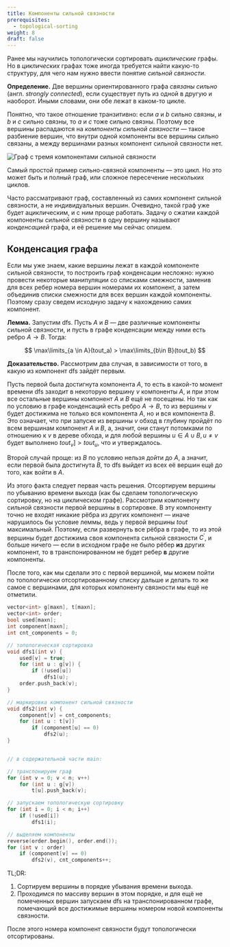 ```yaml
---
title: Компоненты сильной связности
prerequisites:
  - topological-sorting
weight: 8
draft: false
---
```


Ранее мы научились топологически сортировать *ациклические* графы. Но в *циклических* графах тоже иногда требуется найти какую-то структуру, для чего нам нужно ввести понятие *сильной связности*.

**Определение.** Две вершины ориентированного графа *связаны сильно* (англ. *strongly connected*), если существует путь из одной в другую и наоборот. Иными словами, они обе лежат в каком-то цикле.

Понятно, что такое отношение транзитивно: если $a$ и $b$ сильно связны, и $b$ и $c$ сильно связны, то $a$ и $c$ тоже сильно связны. Поэтому все вершины распадаются на *компоненты сильной связности* — такое разбиение вершин, что внутри одной компоненты все вершины сильно связаны, а между вершинами разных компонент сильной связности нет.

![Граф с тремя компонентами сильной связности](../img/scc.png)

Самый простой пример сильно-связной компоненты — это цикл. Но это может быть и полный граф, или сложное пересечение нескольких циклов.

Часто рассматривают граф, составленный из самих компонент сильной связности, а не индивидуальных вершин. Очевидно, такой граф уже будет ациклическим, и с ним проще работать. Задачу о сжатии каждой компоненты сильной связности в одну вершину называют *конденсацией* графа, и её решение мы сейчас опишем.

## Конденсация графа

Если мы уже знаем, какие вершины лежат в каждой компоненте сильной связности, то построить граф конденсации несложно: нужно провести некоторые манипуляции со списками смежности, заменив для всех ребер номера вершин номерами их компонент, а затем объединив списки смежности для всех вершин каждой компоненты. Поэтому сразу сведем исходную задачу к нахождению самих компонент.

**Лемма.** Запустим dfs. Пусть $A$ и $B$ — две различные компоненты сильной связности, и пусть в графе конденсации между ними есть ребро $A \to B$. Тогда:

$$
\max\limits_{a \in A}(tout_a) > \max\limits_{b\in B}(tout_b)
$$

**Доказательство.** Рассмотрим два случая, в зависимости от того, в какую из компонент dfs зайдёт первым.

Пусть первой была достигнута компонента $A$, то есть в какой-то момент времени dfs заходит в некоторую вершину $v$ компоненты $A$, и при этом все остальные вершины компонент $A$ и $B$ ещё не посещены. Но так как по условию в графе конденсаций есть ребро $A \to B$, то из вершины $v$ будет достижима не только вся компонента $A$, но и вся компонента $B$. Это означает, что при запуске из вершины $v$ обход в глубину пройдёт по всем вершинам компонент $A$ и $B$, а, значит, они станут потомками по отношению к $v$ в дереве обхода, и для любой вершины $u \in A \cup B, u \ne v$ будет выполнено $tout_v] > tout_u$, что и утверждалось.

Второй случай проще: из $B$ по условию нельзя дойти до $A$, а значит, если первой была достигнута $B$, то dfs выйдет из всех её вершин ещё до того, как войти в $A$.

Из этого факта следует первая часть решения. Отсортируем вершины по убыванию времени выхода (как бы сделаем топологическую сортировку, но на циклическом графе). Рассмотрим компоненту сильной связности первой вершины в сортировке. В эту компоненту точно не входят никакие рёбра из других компонент — иначе нарушилось бы условие леммы, ведь у первой вершины $tout$ максимальный. Поэтому, если развернуть все рёбра в графе, то из этой вершины будет достижима своя компонента сильной связности $C^\prime$, и больше ничего — если в исходном графе не было рёбер **из** других компонент, то в транспонированном не будет ребер **в** другие компоненты.

После того, как мы сделали это с первой вершиной, мы можем пойти по топологически отсортированному списку дальше и делать то же самое с вершинами, для которых компоненту связности мы ещё не отметили.

```cpp
vector<int> g[maxn], t[maxn];
vector<int> order;
bool used[maxn];
int component[maxn];
int cnt_components = 0;

// топологическая сортировка
void dfs1(int v) {
    used[v] = true;
    for (int u : g[v]) {
        if (!used[u])
            dfs1(u);
    order.push_back(v);
}

// маркировка компонент сильной связности
void dfs2(int v) {
    component[v] = cnt_components;
    for (int u : t[v])
        if (component[u] == 0)
            dfs2(u);
}


// в содержательной части main:

// транспонируем граф
for (int v = 0; v < n; v++)
    for (int u : g[v])
        t[u].push_back(v);

// запускаем топологическую сортировку
for (int i = 0; i < n; i++)
    if (!used[i])
        dfs1(i);

// выделяем компоненты
reverse(order.begin(), order.end());
for (int v : order)
    if (component[v] == 0)
        dfs2(v), cnt_components++;
```

TL;DR:

1. Сортируем вершины в порядке убывания времени выхода.
2. Проходимся по массиву вершин в этом порядке, и для ещё не помеченных вершин запускаем dfs на транспонированном графе, помечающий все достижимые вершины номером новой компоненты связности.

После этого номера компонент связности будут топологически отсортированы.
